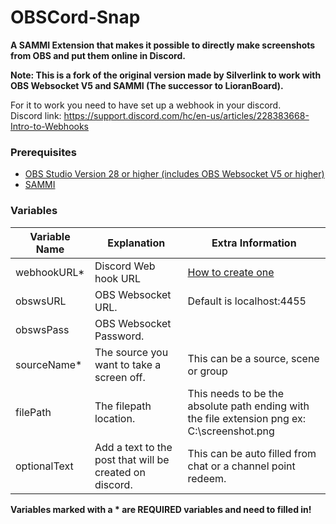 <!-- ### *Do NOT download directly from this page but from the releases on the right* ➡ -->

# OBSCord-Snap
**A SAMMI Extension that makes it possible to directly make screenshots from OBS and put them online in Discord.**

**Note: This is a fork of the original version made by Silverlink to work with OBS Websocket V5 and SAMMI (The successor to LioranBoard).**

For it to work you need to have set up a webhook in your discord.  
Discord link: https://support.discord.com/hc/en-us/articles/228383668-Intro-to-Webhooks

<!-- The Extension includes an example deck with 2 buttons. Practically it's ready to use.  
One button has a chat trigger and the other button has a channel points redemption trigger.  
  
![Example deck screenshot](https://github.com/XSilverlink/LB-OBSCord-Snap/blob/main/Screenshots/LioranBoard_Receiver_1.png) -->

<!-- Included examples:
```
Chat command: !obscordsnap
Channel Point Name: OBSCord Snap
```
Both of these can of course be changed to your liking.

Almost all the commands within these two buttons are commented and should be self-explanatory.  
I made it so you can fill in the variables on each row but you can of course put in the variables directly into the extension. -->

### Prerequisites
* [OBS Studio Version 28 or higher (includes OBS Websocket V5 or higher)](https://obsproject.com/)
* [SAMMI](https://sammi.solutions/)

### Variables
Variable Name | Explanation | Extra Information
------------ | ------------- | -------------
webhookURL* | Discord Web hook URL | [How to create one](https://support.discord.com/hc/en-us/articles/228383668-Intro-to-Webhooks)
obswsURL | OBS Websocket URL. | Default is localhost:4455
obswsPass | OBS Websocket Password.
sourceName* | The source you want to take a screen off. | This can be a source, scene or group
filePath | The filepath location.  | This needs to be the absolute path ending with the file extension png ex: C:\screenshot.png
optionalText | Add a text to the post that will be created on discord. | This can be auto filled from chat or a channel point redeem.

**Variables marked with a * are REQUIRED variables and need to filled in!**

<!-- Shameless plug: https://twitch.tv/Silverlink -->
